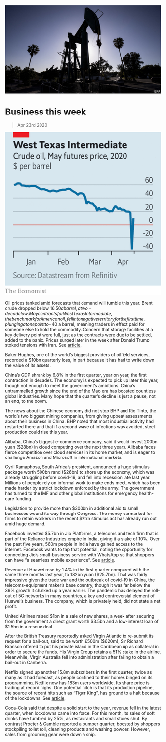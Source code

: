 ![](./images/20200425_WWP501.jpg)

# Business this week

> Apr 23rd 2020

![](./images/20200425_WWC313.png)

Oil prices tanked amid forecasts that demand will tumble this year. Brent crude dropped below $16.50 a barrel, a two-decade low. May contracts for West Texas Intermediate, the benchmark for American oil, fell into negative territory for the first time, plunging at one point to -$40 a barrel, meaning traders in effect paid for someone else to hold the commodity. Concern that storage facilities at a key delivery point were full, just as the contracts were due to be settled, added to the panic. Prices surged later in the week after Donald Trump stoked tensions with Iran. See [article](https://www.economist.com//finance-and-economics/2020/04/25/oil-markets-have-a-timing-problem).

Baker Hughes, one of the world’s biggest providers of oilfield services, recorded a $10bn quarterly loss, in part because it has had to write down the value of its assets.

China’s GDP shrank by 6.8% in the first quarter, year on year, the first contraction in decades. The economy is expected to pick up later this year, though not enough to meet the government’s ambitions. China’s untrammelled growth since the end of the Mao era has boosted countless global industries. Many hope that the quarter’s decline is just a pause, not an end, to the boom.

The news about the Chinese economy did not stop BHP and Rio Tinto, the world’s two biggest mining companies, from giving upbeat assessments about their business in China. BHP noted that most industrial activity had restarted there and that if a second wave of infections was avoided, steel production could rise this year.

Alibaba, China’s biggest e-commerce company, said it would invest 200bn yuan ($28bn) in cloud computing over the next three years. Alibaba faces fierce competition over cloud services in its home market, and is eager to challenge Amazon and Microsoft in international markets.

Cyril Ramaphosa, South Africa’s president, announced a huge stimulus package worth 500bn rand ($26bn) to shore up the economy, which was already struggling before covid-19, and fell into recession late last year. Millions of people rely on informal work to make ends meet, which has been made harder by a strict lockdown enforced by the army. The government has turned to the IMF and other global institutions for emergency health-care funding.

Legislation to provide more than $300bn in additional aid to small businesses wound its way through Congress. The money earmarked for firms to retain workers in the recent $2trn stimulus act has already run out amid huge demand.

Facebook invested $5.7bn in Jio Platforms, a telecoms and tech firm that is part of the Reliance Industries empire in India, giving it a stake of 10%. Over the past five years, 560m people in India have gained access to the internet. Facebook wants to tap that potential, noting the opportunity for connecting Jio’s small-business service with WhatsApp so that shoppers can have “a seamless mobile experience”. See [article](https://www.economist.com//business/2020/04/25/facebook-bets-on-a-different-sort-of-e-commerce-in-india).

Revenue at Huawei rose by 1.4% in the first quarter compared with the same three months last year, to 182bn yuan ($25.7bn). That was fairly impressive given the trade war and the outbreak of covid-19 in China, the telecoms-equipment maker’s base country, though it was far below the 39% growth it chalked up a year earlier. The pandemic has delayed the roll-out of 5G networks in many countries, a key and controversial element of Huawei’s business. The company, which is privately held, did not state a net profit.

United Airlines raised $1bn in a sale of new shares, a week after securing from the government a direct grant worth $3.5bn and a low-interest loan of $1.5bn in a rescue deal.

After the British Treasury reportedly asked Virgin Atlantic to re-submit its request for a bail-out, said to be worth £500m ($620m), Sir Richard Branson offered to put his private island in the Caribbean up as collateral in order to secure the funds. His Virgin Group retains a 51% stake in the airline. Meanwhile, Virgin Australia fell into administration after failing to obtain a bail-out in Canberra.

Netflix signed up another 15.8m subscribers in the first quarter, twice as many as it had forecast, as people confined to their homes binged on its programming. Netflix now has 183m users worldwide. Its share price is trading at record highs. One potential hitch is that its production pipeline, the source of recent hits such as “Tiger King”, has ground to a halt because of the lockdowns. See [article](https://www.economist.com//node/21784550).

Coca-Cola said that despite a solid start to the year, revenue fell in the latest quarter, when lockdowns came into force. For this month, its sales of soft drinks have tumbled by 25%, as restaurants and small stores shut. By contrast Procter & Gamble reported a bumper quarter, boosted by shoppers stockpiling toilet roll, cleaning products and washing powder. However, sales from grooming gear were down a snip.